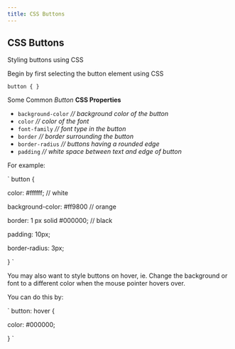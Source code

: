 ```yaml
---
title: CSS Buttons
---
```

## CSS Buttons

Styling buttons using CSS

Begin by first selecting the button element using CSS

`
button {
}
`

Some Common _Button_ **CSS Properties**
* `background-color` _// background color of the button_
* `color` _// color of the font_
* `font-family` _// font type in the button_
* `border` _// border surrounding the button_
* `border-radius` _// buttons having a rounded edge_
* `padding` _// white space between text and edge of button_

For example:

`
button {

  color: #ffffff; // white
  
  background-color: #ff9800 // orange
  
  border: 1 px solid #000000; // black
  
  padding: 10px;
  
  border-radius: 3px;
  
}
`


You may also want to style buttons on hover, ie. Change the background or font to a different color when the mouse pointer hovers over.

You can do this by:

`
button: hover {

  color: #000000; 
  
}
`
